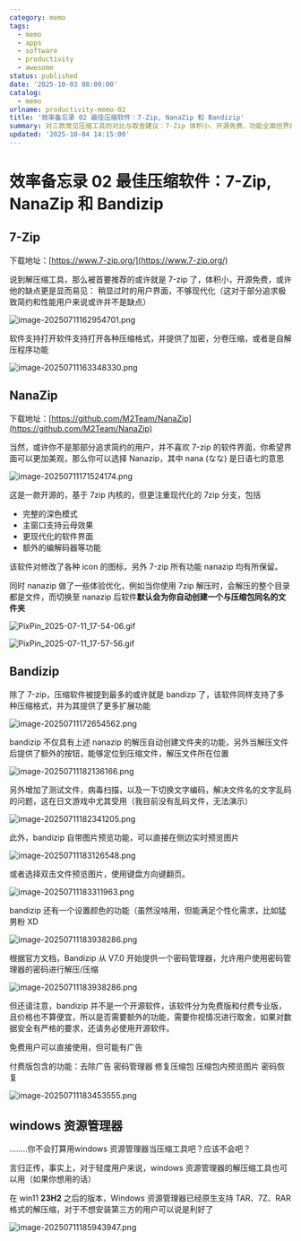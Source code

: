 ```yaml
---
category: memo
tags:
  - memo
  - apps
  - software
  - productivity
  - awesome
status: published
date: '2025-10-03 08:00:00'
catalog:
  - memo
urlname: productivity-memo-02
title: '效率备忘录 02 最佳压缩软件：7-Zip, NanaZip 和 Bandizip'
summary: 对三款常见压缩工具的对比与取舍建议：7‑Zip 体积小、开源免费、功能全面但界面老旧；NanaZip 基于 7‑Zip 内核，提供更现代的 UI、完整深色模式与体验优化（如默认解压到同名文件夹）；Bandizip 功能最全，支持图片预览、编码切换、密码管理器等，但为闭源并有付费专业版与广告。轻度用户可考虑 Windows 资源管理器在 Win11 23H2+ 的原生 7Z/ZIP/RAR 支持。
updated: '2025-10-04 14:15:00'
---
```


# **效率备忘录 02 最佳压缩软件：7-Zip, NanaZip 和 Bandizip**


## **7-Zip**


下载地址：[https://www.7-zip.org/](https://www.7-zip.org/)


说到解压缩工具，那么被首要推荐的或许就是 7-zip 了，体积小，开源免费，或许他的缺点更是显而易见： 稍显过时的用户界面，不够现代化（这对于部分追求极致简约和性能用户来说或许并不是缺点）


![image-20250711162954701.png](assets/3986abf510dbc3b4de274d1efdb28cbc.png)


软件支持打开软件支持打开各种压缩格式，并提供了加密，分卷压缩，或者是自解压程序功能


![image-20250711163348330.png](assets/8935d86df4ac857ccbeb66dfb01916d8.png)


## **NanaZip**


下载地址：[https://github.com/M2Team/NanaZip](https://github.com/M2Team/NanaZip)


当然，或许你不是那部分追求简约的用户，并不喜欢 7-zip 的软件界面，你希望界面可以更加美观，那么你可以选择 Nanazip，其中 nana (なな) 是日语七的意思


![image-20250711171524174.png](assets/2adc66b89aa90d8c3822adc5f40d503f.png)


这是一款开源的，基于 7zip 内核的，但更注重现代化的 7zip 分支，包括

- 完整的深色模式
- 主窗口支持云母效果
- 更现代化的软件界面
- 额外的编解码器等功能

该软件对修改了各种 icon 的图标，另外 7-zip 所有功能 nanazip 均有所保留。


同时 nanazip 做了一些体验优化，例如当你使用 7zip 解压时，会解压的整个目录都是文件，而切换至 nanazip 后软件**默认会为你自动创建一个与压缩包同名的文件夹**


![PixPin_2025-07-11_17-54-06.gif](assets/985063fdeef9395329d5f671e57086df.gif)


![PixPin_2025-07-11_17-57-56.gif](assets/ac613cbc3b2b92cfbd2e5d54a42dc08a.gif)


## **Bandizip**


除了 7-zip，压缩软件被提到最多的或许就是 bandizp 了，该软件同样支持了多种压缩格式，并为其提供了更多扩展功能


![image-20250711172654562.png](assets/a790eb6df29709290f00975bfe76a309.png)


bandizip 不仅具有上述 nanazip 的解压自动创建文件夹的功能，另外当解压文件后提供了额外的按钮，能够定位到压缩文件，解压文件所在位置


![image-20250711182136166.png](assets/e9404382b639f37652b32905ba3ac940.png)


另外增加了测试文件，病毒扫描，以及一下切换文字编码，解决文件名的文字乱码的问题，这在日文游戏中尤其受用（我目前没有乱码文件，无法演示）


![image-20250711182341205.png](assets/78b23aff3906976c4acd4e87b69a95b5.png)


此外，bandizip 自带图片预览功能，可以直接在侧边实时预览图片


![image-20250711183126548.png](assets/b7abda562e342cd38f78f388988d2b7f.png)


或者选择双击文件预览图片，使用键盘方向键翻页。


![image-20250711183311963.png](assets/981a18106703af94764018f40af8321f.png)


bandizip 还有一个设置颜色的功能（虽然没啥用，但能满足个性化需求，比如猛男粉 XD


![image-20250711183938286.png](assets/d9252aaac2b847e95d28080aecf0aa73.png)


根据官方文档，Bandizip 从 V7.0 开始提供一个密码管理器，允许用户使用密码管理器的密码进行解压/压缩


![image-20250711183938286.png](assets/8057db711358ac9a4a71c50e526ced8f.png)


但还请注意，bandizip 并不是一个开源软件，该软件分为免费版和付费专业版，且价格也不算便宜，所以是否需要额外的功能，需要你视情况进行取舍，如果对数据安全有严格的要求，还请务必使用开源软件。


免费用户可以直接使用，但可能有广告


付费版包含的功能：去除广告 密码管理器 修复压缩包 压缩包内预览图片 密码恢复


![image-20250711183453555.png](assets/71500f296113e7f62eb9555e98525026.png)


## **windows 资源管理器**


........你不会打算用windows 资源管理器当压缩工具吧？应该不会吧？


言归正传，事实上，对于轻度用户来说，windows 资源管理器的解压缩工具也可以用（如果你想用的话）


在 win11 **23H2** 之后的版本，Windows 资源管理器已经原生支持 TAR、7Z、RAR 格式的解压缩，对于不想安装第三方的用户可以说是利好了


![image-20250711185943947.png](assets/fcb4c92d9233f3c4543b7238efb7919f.png)

